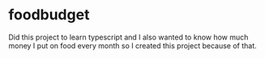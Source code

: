 # foodbudget

Did this project to learn typescript and I also wanted to know how much money I put on food every month so I created this project because of that. 
